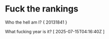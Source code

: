 # Fuck the rankings

Who the hell am I?
{ 20131841 }

What fucking year is it?
[ 2025-07-15T04:16:40Z ]
